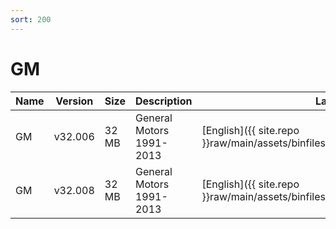 ```yaml
---
sort: 200
---
```

# GM

| Name | Version | Size | Description | Languages |
| --- | --- | --- | --- | --- |
| GM | v32.006 | 32 MB | General Motors 1991-2013 | [English]({{ site.repo }}raw/main/assets/binfiles/tech2_card_gm_v32.006_en.zip) |
| GM | v32.008 | 32 MB | General Motors 1991-2013 | [English]({{ site.repo }}raw/main/assets/binfiles/tech2_card_gm_v32.008_en.zip) |
